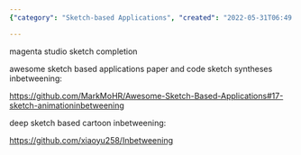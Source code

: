 ```yaml
---
{"category": "Sketch-based Applications", "created": "2022-05-31T06:49:53.000Z", "date": "2022-05-31 06:49:53", "description": "Sketch-based applications leverage AI technology to transform and bring life to sketches through completion and animation, exemplified by Magenta Studio and Inbetweening.", "modified": "2022-08-18T16:26:08.401Z", "tags": ["AI", "animation", "image generation", "sketch"], "title": "Sketch Based Applications"}

---
```


magenta studio sketch completion

awesome sketch based applications paper and code sketch syntheses inbetweening:

https://github.com/MarkMoHR/Awesome-Sketch-Based-Applications#17-sketch-animationinbetweening

deep sketch based cartoon inbetweening:

https://github.com/xiaoyu258/Inbetweening
